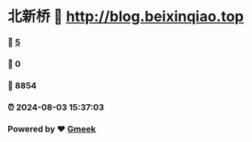 # 北新桥 :link: http://blog.beixinqiao.top 
### :page_facing_up: [5](http://blog.beixinqiao.top/tag.html) 
### :speech_balloon: 0 
### :hibiscus: 8854 
### :alarm_clock: 2024-08-03 15:37:03 
### Powered by :heart: [Gmeek](https://github.com/Meekdai/Gmeek)
